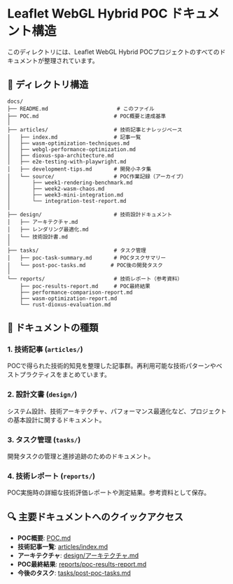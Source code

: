 # Leaflet WebGL Hybrid POC ドキュメント構造

このディレクトリには、Leaflet WebGL Hybrid POCプロジェクトのすべてのドキュメントが整理されています。

## 📁 ディレクトリ構造

```
docs/
├── README.md                      # このファイル
├── POC.md                        # POC概要と達成基準
│
├── articles/                     # 技術記事とナレッジベース
│   ├── index.md                  # 記事一覧
│   ├── wasm-optimization-techniques.md
│   ├── webgl-performance-optimization.md
│   ├── dioxus-spa-architecture.md
│   ├── e2e-testing-with-playwright.md
│   ├── development-tips.md       # 開発小ネタ集
│   └── source/                   # POC作業記録（アーカイブ）
│       ├── week1-rendering-benchmark.md
│       ├── week2-wasm-chaos.md
│       ├── week3-mini-integration.md
│       └── integration-test-report.md
│
├── design/                       # 技術設計ドキュメント
│   ├── アーキテクチャ.md
│   ├── レンダリング最適化.md
│   └── 技術設計書.md
│
├── tasks/                        # タスク管理
│   ├── poc-task-summary.md       # POCタスクサマリー
│   └── post-poc-tasks.md        # POC後の開発タスク
│
└── reports/                      # 技術レポート（参考資料）
    ├── poc-results-report.md     # POC最終結果
    ├── performance-comparison-report.md
    ├── wasm-optimization-report.md
    └── rust-dioxus-evaluation.md

```

## 📖 ドキュメントの種類

### 1. 技術記事 (`articles/`)
POCで得られた技術的知見を整理した記事群。再利用可能な技術パターンやベストプラクティスをまとめています。

### 2. 設計文書 (`design/`)
システム設計、技術アーキテクチャ、パフォーマンス最適化など、プロジェクトの基本設計に関するドキュメント。

### 3. タスク管理 (`tasks/`)
開発タスクの管理と進捗追跡のためのドキュメント。

### 4. 技術レポート (`reports/`)
POC実施時の詳細な技術評価レポートや測定結果。参考資料として保存。

## 🔍 主要ドキュメントへのクイックアクセス

- **POC概要**: [POC.md](./POC.md)
- **技術記事一覧**: [articles/index.md](./articles/index.md)
- **アーキテクチャ**: [design/アーキテクチャ.md](./design/アーキテクチャ.md)
- **POC最終結果**: [reports/poc-results-report.md](./reports/poc-results-report.md)
- **今後のタスク**: [tasks/post-poc-tasks.md](./tasks/post-poc-tasks.md)